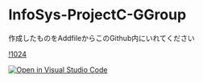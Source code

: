 # InfoSys-ProjectC-GGroup

作成したものをAddfileからこのGithub内にいれてください

[!1024](https://c2p31047.github.io/test/1024/login.html)

[![Open in Visual Studio Code](https://open.vscode.dev/badges/open-in-vscode.svg)](https://vscode.dev/github.com/c2p31047/InfoSys-ProjectB-GGroup/)
